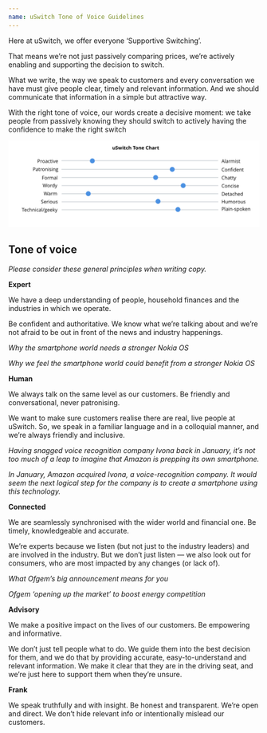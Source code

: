 ```yaml
---
name: uSwitch Tone of Voice Guidelines
---
```


Here at uSwitch, we offer everyone ‘Supportive Switching’.

That means we’re not just passively comparing prices, we’re actively enabling and supporting the decision to switch.

What we write, the way we speak to customers and every conversation we have must give people clear, timely and relevant information. And we should communicate that information in a simple but attractive way.

With the right tone of voice, our words create a decisive moment: we take people from passively knowing they should switch to actively having the confidence to make the right switch

<img alt="image" class="us-img--full trailered" src="/images/tone.png">

## Tone of voice

*Please consider these general principles when writing copy.* 

**Expert** 

We have a deep understanding of people, household finances and the industries in which we operate. 

Be confident and authoritative. We know what we’re talking about and we’re not afraid to be out in front of the news and industry happenings. 

<span class="us-icon--tick us-icon us-icon--small us-icon--custom us-icon--before us-icon--notext"></span><i> Why the smartphone world needs a stronger Nokia OS</i>

<span class="us-icon--cross us-icon us-icon--small us-icon--custom us-icon--before us-icon--notext"></span><i> Why we feel the smartphone world could benefit from a stronger Nokia OS</i>

**Human** 

We always talk on the same level as our customers. Be friendly and conversational, never patronising.

We want to make sure customers realise there are real, live people at uSwitch. So, we speak in a familiar language and in a colloquial manner, and we’re always friendly and inclusive. 

<span class="us-icon--tick us-icon us-icon--small us-icon--custom us-icon--before us-icon--notext"></span><i> Having snagged voice recognition company Ivona back in January, it’s not too much of a leap to imagine that Amazon is prepping its own smartphone.</i>

<span class="us-icon--cross us-icon us-icon--small us-icon--custom us-icon--before us-icon--notext"></span><i> In January, Amazon acquired Ivona, a voice-recognition company. It would seem the next logical step for the company is to create a smartphone using this technology.</i>

**Connected** 

We are seamlessly synchronised with the wider world and financial one. Be timely, knowledgeable and accurate.

We’re experts because we listen (but not just to the industry leaders) and are involved in the industry. But we don’t just listen — we also look out for consumers, who are most impacted by any changes (or lack of).

<span class="us-icon--tick us-icon us-icon--small us-icon--custom us-icon--before us-icon--notext"></span><i> What Ofgem’s big announcement means for you</i>

<span class="us-icon--cross us-icon us-icon--small us-icon--custom us-icon--before us-icon--notext"></span><i> Ofgem ‘opening up the market’ to boost energy competition</i>

**Advisory** 

We make a positive impact on the lives of our customers. Be empowering and informative.

We don’t just tell people what to do. We guide them into the best decision for them, and we do that by providing accurate, easy-to-understand and relevant information. We make it clear that they are in the driving seat, and we’re just here to support them when they’re unsure. 

**Frank** 

We speak truthfully and with insight. Be honest and transparent. We’re open and direct. We don’t hide relevant info or intentionally mislead our customers.